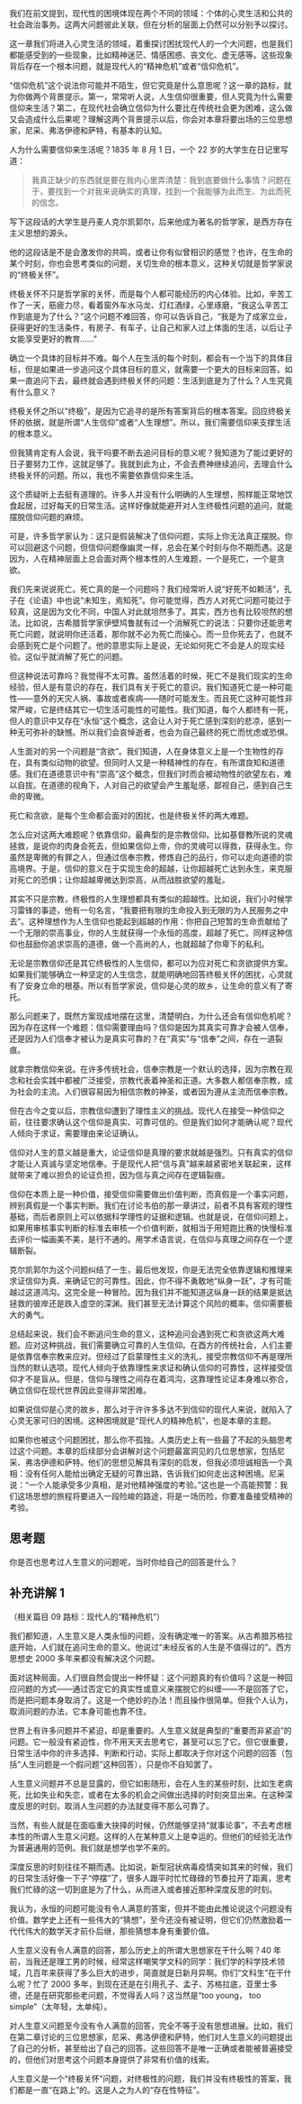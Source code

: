 我们在前文提到，现代性的困境体现在两个不同的领域：个体的心灵生活和公共的社会政治事务。这两大问题彼此关联，但在分析的层面上仍然可以分别予以探讨。

这一章我们将进入心灵生活的领域，着重探讨困扰现代人的一个大问题，也是我们都能感受到的一些现象，比如精神迷茫、情感困惑、丧文化、虚无感等。这些现象背后存在一个根本问题，就是现代人的“精神危机”或者“信仰危机”。

“信仰危机”这个说法你可能并不陌生，但它究竟是什么意思呢？这一章的路标，就为你做两个背景提示。第一，常常听人说，人生信仰很重要，但人究竟为什么需要信仰来生活？第二，在现代社会确立信仰为什么要比在传统社会更为困难，这么做又会造成什么后果呢？理解这两个背景提示以后，你会对本章将要出场的三位思想家，尼采、弗洛伊德和萨特，有基本的认知。

人为什么需要信仰来生活呢？1835 年 8 月 1 日，一个 22 岁的大学生在日记里写道：

> 我真正缺少的东西就是要在我内心里弄清楚：我到底要做什么事情？问题在于，要找到一个对我来说确实的真理，找到一个我能够为此而生、为此而死的信念。

写下这段话的大学生是丹麦人克尔凯郭尔，后来他成为著名的哲学家，是西方存在主义思想的源头。

他的这段话是不是会激发你的共鸣，或者让你有似曾相识的感觉？也许，在生命的某个时刻，你也会思考类似的问题，关切生命的根本意义，这种关切就是哲学家说的“终极关怀”。

终极关怀不只是哲学家的关怀，而是每个人都可能经历的内心体验。比如，辛苦工作了一天，筋疲力尽，看着窗外车水马龙、灯红酒绿，心里琢磨，“我这么辛苦工作到底是为了什么？”这个问题不难回答，你可以告诉自己，“我是为了成家立业，获得更好的生活条件，有房子、有车子，让自己和家人过上体面的生活，以后让子女能享受更好的教育……”

确立一个具体的目标并不难。每个人在生活的每个时刻，都会有一个当下的具体目标，但是如果进一步追问这个具体目标的意义，就需要一个更大的目标来回答。如果一直追问下去，最终就会遇到终极关怀的问题：生活到底是为了什么？人生究竟有什么意义？

终极关怀之所以“终极”，是因为它追寻的是所有答案背后的根本答案。回应终极关怀的依据，就是所谓“人生信仰”或者“人生理想”。所以，我们需要信仰来支撑生活的根本意义。

但我猜肯定有人会说，我干吗要不断去追问目标的意义呢？我知道为了能过更好的日子要努力工作，这就足够了。我就到此为止，不会去费神继续追问，去理会什么终极关怀的问题。所以，我也不需要依靠信仰来生活。

这个质疑听上去挺有道理的。许多人并没有什么明确的人生理想，照样能正常地饮食起居，过好每天的日常生活。这样好像就能避开对人生终极性问题的追问，就能摆脱信仰问题的麻烦。

可是，许多哲学家认为：这只是假装解决了信仰问题，实际上你无法真正摆脱。你可以回避这个问题，但信仰问题像幽灵一样，总会在某个时刻与你不期而遇。这是因为，人在精神层面上总会面对两个根本性的人生难题，一个是死亡，一个是贪欲。

我们先来说说死亡。死亡真的是一个问题吗？我们经常听人说“好死不如赖活”，孔子在《论语》中也说“未知生，焉知死”。你可能觉得，西方人对死亡问题可能过于较真，这是因为文化不同，中国人对此就坦然多了。其实，西方也有比较坦然的想法。比如说，古希腊哲学家伊壁鸠鲁就有过一个消解死亡的说法：只要你还能思考死亡问题，就说明你还活着，那你就不必为死亡而操心。而一旦你死去了，也就不会感到死亡是个问题了。他的意思实际上是说，无论如何死亡不会是人的现实经验。这似乎就消解了死亡的问题。

但这种说法可靠吗？我觉得不太可靠。虽然活着的时候，死亡不是我们现实的生命经验，但人是有意识的存在，我们具有关于死亡的意识。我们知道死亡是一种可能性——意外的天灾人祸、事故或者疾病——随时可能发生。而且死亡这种可能性非常严峻，它是终结其它一切生活可能性的可能性。我们知道，每个人都终有一死，但人的意识中又存在“永恒”这个概念，这会让人对于死亡感到深刻的悲凉，感到一种无可弥补的缺憾。所以我们会哀悼逝者，也会为自己最终的死亡而忧虑或恐惧。

人生面对的另一个问题是“贪欲”。我们知道，人在身体意义上是一个生物性的存在，具有类似动物的欲望。但同时人又是一种精神性的存在，有所谓良知和道德感。我们在道德意识中有“崇高”这个概念，但我们时而会被动物性的欲望左右，难以自拔。在道德的视角下，人对自己的欲望会产生羞耻感，鄙视自己，感到自己生命的卑微。

死亡和贪欲，是每个生命都会面对的困扰，也是终极关怀的两大难题。

怎么应对这两大难题呢？依靠信仰，最典型的是宗教信仰。比如基督教所说的灵魂拯救，是说你的肉身会死去，但如果信仰上帝，你的灵魂可以得救，获得永生。你虽然是卑微的有罪之人，但通过信奉宗教，修炼自己的品行，你可以走向道德的崇高境界。于是，信仰的意义在于实现生命的超越，让你超越死亡达到永生，来克服对死亡的恐惧；让你超越卑微达到崇高，从而战胜欲望的羞耻。

其实不只是宗教，终极性的人生理想都具有类似的超越性。比如说，我们小时候学习雷锋的事迹，他有一句名言，“我要把有限的生命投入到无限的为人民服务之中去”。这种理想作为人生信仰也能起到超越的作用：你把自己短暂的生命贡献给了一个无限的崇高事业，你的人生就获得一个永恒的高度，超越了死亡。同样这种信仰也鼓励你追求崇高的道德，做一个高尚的人，也就超越了你卑下的私利。

无论是宗教信仰还是其它终极性的人生信仰，都可以为应对死亡和贪欲提供方案。如果我们能够确立一种坚定的人生信念，就能明确地回答终极关怀的困扰，心灵就有了安身立命的根基。所以有哲学家说，信仰是心灵的故乡，让生命的意义有了寄托。

那么问题来了，既然方案现成地摆在这里，清楚明白，为什么还会有信仰危机呢？因为存在这样一个难题：信仰需要理由吗？信仰是因为其真实可靠才会被人信奉，还是因为人们信奉才被认为是真实可靠的？在“真实”与“信奉”之间，存在一道裂痕。

就拿宗教信仰来说。在许多传统社会，信奉宗教是一个默认的选择，因为宗教在观念和社会实践中都被广泛接受，宗教代表着神圣和正道。大多数人都信奉宗教，成为社会的主流。人们很容易因为相信宗教的神圣，或者因为遵从主流而信奉宗教。

但在古今之变以后，宗教信仰遭到了理性主义的挑战。现代人在接受一种信仰之前，往往要求确认这个信仰是真实、可靠可信的。但是我们如何才能确认呢？现代人倾向于求证，需要理由来论证确认。

信仰对人生的意义越是重大，论证信仰是真理的要求就越是强烈。只有真实的信仰才能让人真诚与坚定地信奉。于是现代人把“信与真”越来越紧密地关联起来，这样就带来了难以担负的论证负担，因为信与真之间存在逻辑裂痕。

信仰在本质上是一种价值，接受信仰需要做出价值判断，而真假是一个事实问题，辨别真假是一个事实判断。我们在讨论韦伯的那一章讲过，前者不具有客观的理性基础，而后者原则上可以依据科学理性的证据和逻辑。也就是说，在信仰问题上，如果用审核事实判断的标准去审核一个价值判断，就相当于用短跑比赛的快慢标准去评价一幅画美不美，是行不通的。用学术语言说，在信仰与真理之间存在一个逻辑断裂。

克尔凯郭尔为这个问题纠结了一生，最后他发现，你是无法完全依靠逻辑和推理来求证信仰为真、来确证它的可靠性。因此，你不得不勇敢地“纵身一跃”，才有可能越过这道鸿沟。这完全是一种冒险。因为我们并不能知道这纵身一跃的结果是抵达拯救的彼岸还是跌入虚空的深渊。我们甚至无法计算这个风险的概率。信仰需要极大的勇气。

总结起来说，我们会不断追问生命的意义，这种追问会遇到死亡和贪欲这两大难题。应对这种挑战，我们需要确立可靠的人生信仰。在酉方的传统社会，人们主要是依靠信奉宗教来应对。但经过了启蒙理性主义的洗礼，接受宗教信仰不再是理所当然的默认选项。现代人倾向于依靠理性来求证和确认信仰的可靠性，这样接受信仰才不是盲从。但是，信仰与理性之间存在着鸿沟，这靠理性论证本身难以弥合，确立信仰在现代世界因此变得非常困难。

如果说信仰是心灵的故乡，那么对于许许多多达不到信仰的现代人来说，就陷入了心灵无家可归的困境。这种困境就是“现代人的精神危机”，也是本章的主题。

如果你也被这个问题困扰，那么你不孤独。人类历史上有一些最了不起的头脑思考过这个问题。本章的后续部分会讲解对这个问题最富洞见的几位思想家，包括尼采、弗洛伊德和萨特。他们的思想见解具有深刻的启发，但我必须坦诚相告一个真相：没有任何人能给出确定无疑的可靠出路，告诉我们如何走出这种困境。尼采说：“一个人能承受多少真相，是对他精神强度的考验。”这也是一个高能预警：我们这场思想的旅程将要进入一段险峻的路途，将是一场历险，你要准备接受精神的考验。

## 思考题

你是否也思考过人生意义的问题呢，当时你给自己的回答是什么？

## 补充讲解 1

（相关篇目 09 路标：现代人的“精神危机”）

我们都知道，人生意义是人类永恒的问题，没有确定唯一的答案。从古希腊苏格拉底开始，人们就在追问生命的意义。他说过“未经反省的人生是不值得过的”。西方思想史 2000 多年来都没有解决这个问题。

面对这种局面，人们很自然会提出一种怀疑：这个问题真的有价值吗？这是一种回应问题的方式——通过否定它的真实性或意义来摆脱它的纠缠——不是回答了它，而是把问题本身取消了。这是一个绝妙的办法！而且操作很简单。但我个人认为，取消问题的办法，它本身可能也靠不住。

世界上有许多问题并不紧迫，却是重要的。人生意义就是典型的“重要而非紧迫”的问题。它一般没有紧迫性，你不用天天去思考它，甚至可以忘了它。但它很重要，日常生活中你的许多选择、判断和行动，实际上都取决于你对这个问题的回答（包括“人生问题是一个假问题”这种回答），只是你不自知罢了。

人生意义问题并不总是显露的，但它如影随形，会在人生的某些时刻，比如生老病死，比如失业和失恋，或者在太多的机会之间做出选择的时刻突显出来。在这种深度反思的时刻，取消人生问题的办法就变得不那么可靠了。

当然，有些人就是在面临重大抉择的时候，仍然能够坚持“就事论事”，不去考虑根本性的所谓人生意义问题。这样的人在某种意义上是幸运的。但他们的经验无法作为普遍通用的范例。我们就是想学也学不来的。

深度反思的时刻往往不期而遇。比如说，新型冠状病毒疫情突如其来的时候，我们的日常生活好像一下子“停摆”了，很多人跟平时忙忙碌碌的节奏拉开了距离，思考我们忙碌的这一切到底是为了什么，从而进入或者接近那种深度反思的时刻。

我认为，永恒的问题可能没有令人满意的答案，但并不能由此推论说这个问题没有价值。数学史上还有一些伟大的“猜想”，至今还没有被证明，但它们仍然激励着一代代伟大的数学天才前仆后继，那些猜想本身有重要价值。

人生意义没有令人满意的回答，那么历史上的所谓大思想家在干什么啊？40 年前，当我还是理工男的时候，经常这样嘲笑学文科的同学：我们学的科学技术领域，几百年来获得了多么巨大的进步，简直就是日新月异啊。你们“文科生”在干什么呢？忙了 2000 多年，到现在还是在引用孔子、孟子、苏格拉底，亚里士多德，还是在研究那些老问题，不觉得丢人吗？这当然是“too young， too simple”（太年轻，太单纯）。

对人生意义问题至今没有令人满意的回答，完全不等于没有思想进展。比如，我们在第二章讨论的三位思想家，尼采、弗洛伊德和萨特，他们对人生意义的问题提出了自己的分析，甚至给出了自己的回答。这些回答不是唯一正确或者能被普遍接受的，但他们对思考这个问题本身提供了非常有价值的线索。

人生意义是一个“终极关怀”问题，对终极性的问题，我们并没有终极性的答案，我们都是一直“在路上”的。这是人之为人的“存在性特征”。